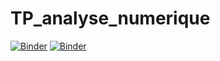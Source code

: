# TP_analyse_numerique
[![Binder](https://mybinder.org/badge_logo.svg)](https://mybinder.org/v2/gh/ichrak-gara/TP_analyse_numerique/main?filepath=TP1_analyse_numerique_finale.ipynb)
[![Binder](https://mybinder.org/badge_logo.svg)](https://mybinder.org/v2/gh/ichrak-gara/TP_analyse_numerique/main?filepath=TP2_analyse_Numerique(interpolation).ipynb)
